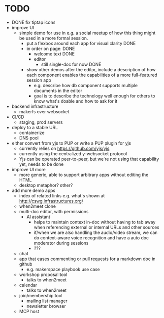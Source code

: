 TODO
====
- DONE fix tiptap icons 
- improve UI
    - simple demo for use in e.g. a social meetup of how this thing
      might be used in a more formal session.  
      - put a flexbox around each app for visual clarity DONE
      - in order on page: DONE
          - welcome text DONE
          - editor
            - still single-doc for now DONE
      - show other demos after the editor, include a description of
        how each component enables the capabilities of a more
        full-featured session app
        - e.g. describe how db component supports multiple documents
          in the editor
        - goal is to describe the technology well enough for
          others to know what's doable and how to ask for it
- backend infrastructure
    - makerfs over websocket
- CI/CD  
    - staging, prod servers
- deploy to a stable URL
    - containerize
    - DNS pool
- either convert from yjs to PUP or write a PUP plugin for yjs
    - currently relies on https://github.com/yjs/yjs
    - currently using the centralized y-websocket protocol
    - Yjs can be operated peer-to-peer, but we're not using that
      capability yet, needs to be done
- improve UI more
    - more generic, able to support arbitrary apps without editing the
      HTML
    - desktop metaphor?  other?
- add more demo apps 
    - index of related links e.g. what's shown at
      http://cswg.infrastructures.org/
    - when2meet clone
    - multi-doc editor, with permissions
        - AI assistant
            - helps to maintain context in-doc without having to tab
              away when referencing external or internal URLs and
              other sources
            - if/when we are also handling the audio/video stream, we
              can do context-aware voice recognition and have a auto
              doc moderator during sessions
            - ???
    - chat
    - app that eases commenting or pull requests for a markdown doc in github
        - e.g. makerspace playbook use case
    - workshop proposal tool
        - talks to when2meet 
    - calendar
        - talks to when2meet
    - join/membership tool
        - mailing list manager
        - newsletter browser
    - MCP host


